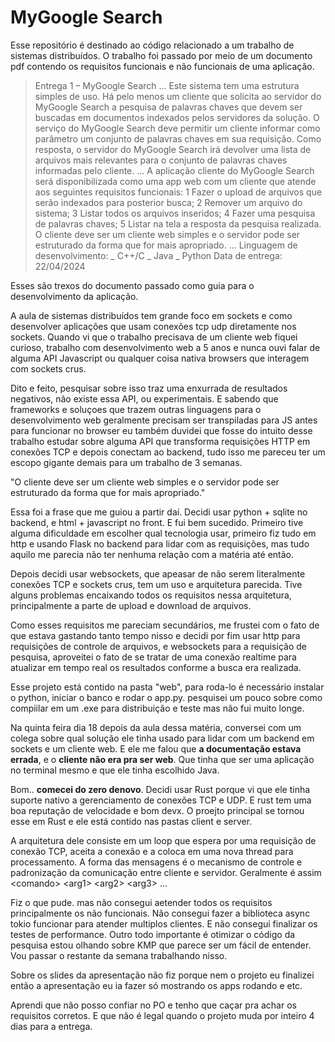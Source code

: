 
# MyGoogle Search

Esse repositório é destinado ao código relacionado a um trabalho de sistemas distribuídos. O trabalho foi passado por meio de um documento pdf contendo os requisitos funcionais e não funcionais de uma aplicação. 

> Entrega 1 – MyGoogle Search
> ...
> Este sistema tem uma estrutura simples de uso. Há pelo menos um cliente que solicita
> ao servidor do MyGoogle Search a pesquisa de palavras chaves que devem ser buscadas
> em documentos indexados pelos servidores da solução. O serviço do MyGoogle Search
> deve permitir um cliente informar como parâmetro um conjunto de palavras chaves em
> sua requisição. Como resposta, o servidor do MyGoogle Search irá devolver uma lista de
> arquivos mais relevantes para o conjunto de palavras chaves informadas pelo cliente.
> ...
> A aplicação cliente do MyGoogle Search será disponibilizada como uma app web com um
> cliente que atende aos seguintes requisitos funcionais:
> 1 Fazer o upload de arquivos que serão indexados para posterior busca;
> 2 Remover um arquivo do sistema;
> 3 Listar todos os arquivos inseridos;
> 4 Fazer uma pesquisa de palavras chaves;
> 5 Listar na tela a resposta da pesquisa realizada.
> O cliente deve ser um cliente web simples e o servidor pode ser estruturado da forma que
> for mais apropriado.
> ...
> Linguagem de desenvolvimento:
> _ C++/C
> _ Java
> _ Python
> Data de entrega: 22/04/2024

Esses são trexos do documento passado como guia para o desenvolvimento da aplicação.

A aula de sistemas distribuídos tem grande foco em sockets e como desenvolver aplicações que usam conexões tcp udp diretamente nos sockets. Quando vi que o trabalho precisava de um cliente web fiquei curioso, trabalho com desenvolvimento web a 5 anos e nunca ouvi falar de alguma API Javascript ou qualquer coisa nativa browsers que interagem com sockets crus.

Dito e feito, pesquisar sobre isso traz uma enxurrada de resultados negativos, não existe essa API, ou experimentais. E sabendo que frameworks e soluçoes que trazem outras linguagens para o desenvolvimento web geralmente precisam ser transpiladas para JS antes para funcionar no browser eu também duvidei que fosse do intuito desse trabalho estudar sobre alguma API que transforma requisições HTTP em conexões TCP e depois conectam ao backend, tudo isso me pareceu ter um escopo gigante demais para um trabalho de 3 semanas.

"O cliente deve ser um cliente web simples e o servidor pode ser estruturado da forma que for mais apropriado."

Essa foi a frase que me guiou a partir daí. Decidi usar python + sqlite no backend, e html + javascript no front. E fui bem sucedido. Primeiro tive alguma dificuldade em escolher qual tecnologia usar, primeiro fiz tudo em http e usando Flask no backend para lidar com as requisições, mas tudo aquilo me parecia não ter nenhuma relação com a matéria até então.

Depois decidi usar websockets, que apeasar de não serem literalmente conexões TCP e sockets crus, tem um uso e arquitetura parecida. Tive alguns problemas encaixando todos os requisitos nessa arquitetura, principalmente a parte de upload e download de arquivos. 

Como esses requisitos me pareciam secundários, me frustei com o fato de que estava gastando tanto tempo nisso e decidi por fim usar http para requisições de controle de arquivos, e websockets para a requisição de pesquisa, aproveitei o fato de se tratar de uma conexão realtime para atualizar em tempo real os resultados conforme a busca era realizada.

Esse projeto está contido na pasta "web", para roda-lo é necessário instalar o python, iniciar o banco e rodar o app.py. pesquisei um pouco sobre como compiilar em um .exe para distribuição e teste mas não fui muito longe.

Na quinta feira dia 18 depois da aula dessa matéria, conversei com um colega sobre qual solução ele tinha usado para lidar com um backend em sockets e um cliente web. E ele me falou que **a documentação estava errada**, e o **cliente não era pra ser web**. Que tinha que ser uma aplicação no terminal mesmo e que ele tinha escolhido Java.

Bom.. **comecei do zero denovo**. Decidi usar Rust porque vi que ele tinha suporte nativo a gerenciamento de conexões TCP e UDP. E rust tem uma boa reputação de velocidade e bom devx. O proejto principal se tornou esse em Rust e ele está contido nas pastas client e server.

A arquitetura dele consiste em um loop que espera por uma requisição de conexão TCP, aceita a conexão e a coloca em uma nova thread para processamento. A forma das mensagens é o mecanismo de controle e padronização da comunicação entre cliente e servidor. Geralmente é assim \<comando> \<arg1> \<arg2> \<arg3> ...

Fiz o que pude. mas não consegui aetender todos os requisitos principalmente os não funcionais. Não consegui fazer a biblioteca async tokio funcionar para atender multiplos clientes. E não consegui finalizar os testes de performance. Outro todo importante é otimizar o código da pesquisa estou olhando sobre KMP que parece ser um fácil de entender. Vou passar o restante da semana trabalhando nisso.

Sobre os slides da apresentação não fiz porque nem o projeto eu finalizei então a apresentação eu ia fazer só mostrando os apps rodando e etc.

Aprendi que não posso confiar no PO e tenho que caçar pra achar os requisitos corretos. E que não é legal quando o projeto muda por inteiro 4 dias para a entrega.


